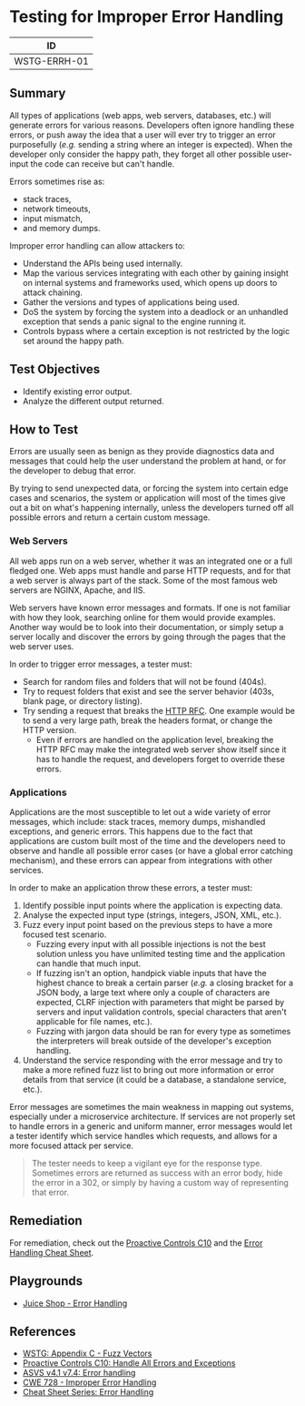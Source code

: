 # Testing for Improper Error Handling

|ID          |
|------------|
|WSTG-ERRH-01|

## Summary

All types of applications (web apps, web servers, databases, etc.) will generate errors for various reasons. Developers often ignore handling these errors, or push away the idea that a user will ever try to trigger an error purposefully (*e.g.* sending a string where an integer is expected). When the developer only consider the happy path, they forget all other possible user-input the code can receive but can't handle.

Errors sometimes rise as:

- stack traces,
- network timeouts,
- input mismatch,
- and memory dumps.

Improper error handling can allow attackers to:

- Understand the APIs being used internally.
- Map the various services integrating with each other by gaining insight on internal systems and frameworks used, which opens up doors to attack chaining.
- Gather the versions and types of applications being used.
- DoS the system by forcing the system into a deadlock or an unhandled exception that sends a panic signal to the engine running it.
- Controls bypass where a certain exception is not restricted by the logic set around the happy path.

## Test Objectives

- Identify existing error output.
- Analyze the different output returned.

## How to Test

Errors are usually seen as benign as they provide diagnostics data and messages that could help the user understand the problem at hand, or for the developer to debug that error.

By trying to send unexpected data, or forcing the system into certain edge cases and scenarios, the system or application will most of the times give out a bit on what's happening internally, unless the developers turned off all possible errors and return a certain custom message.

### Web Servers

All web apps run on a web server, whether it was an integrated one or a full fledged one. Web apps must handle and parse HTTP requests, and for that a web server is always part of the stack. Some of the most famous web servers are NGINX, Apache, and IIS.

Web servers have known error messages and formats. If one is not familiar with how they look, searching online for them would provide examples. Another way would be to look into their documentation, or simply setup a server locally and discover the errors by going through the pages that the web server uses.

In order to trigger error messages, a tester must:

- Search for random files and folders that will not be found (404s).
- Try to request folders that exist and see the server behavior (403s, blank page, or directory listing).
- Try sending a request that breaks the [HTTP RFC](https://tools.ietf.org/html/rfc7231). One example would be to send a very large path, break the headers format, or change the HTTP version.
    - Even if errors are handled on the application level, breaking the HTTP RFC may make the integrated web server show itself since it has to handle the request, and developers forget to override these errors.

### Applications

Applications are the most susceptible to let out a wide variety of error messages, which include: stack traces, memory dumps, mishandled exceptions, and generic errors. This happens due to the fact that applications are custom built most of the time and the developers need to observe and handle all possible error cases (or have a global error catching mechanism), and these errors can appear from integrations with other services.

In order to make an application throw these errors, a tester must:

1. Identify possible input points where the application is expecting data.
2. Analyse the expected input type (strings, integers, JSON, XML, etc.).
3. Fuzz every input point based on the previous steps to have a more focused test scenario.
   - Fuzzing every input with all possible injections is not the best solution unless you have unlimited testing time and the application can handle that much input.
   - If fuzzing isn't an option, handpick viable inputs that have the highest chance to break a certain parser (*e.g.* a closing bracket for a JSON body, a large text where only a couple of characters are expected, CLRF injection with parameters that might be parsed by servers and input validation controls, special characters that aren't applicable for file names, etc.).
   - Fuzzing with jargon data should be ran for every type as sometimes the interpreters will break outside of the developer's exception handling.
4. Understand the service responding with the error message and try to make a more refined fuzz list to bring out more information or error details from that service (it could be a database, a standalone service, etc.).

Error messages are sometimes the main weakness in mapping out systems, especially under a microservice architecture. If services are not properly set to handle errors in a generic and uniform manner, error messages would let a tester identify which service handles which requests, and allows for a more focused attack per service.

> The tester needs to keep a vigilant eye for the response type. Sometimes errors are returned as success with an error body, hide the error in a 302, or simply by having a custom way of representing that error.

## Remediation

For remediation, check out the [Proactive Controls C10](https://owasp.org/www-project-proactive-controls/v3/en/c10-errors-exceptions) and the [Error Handling Cheat Sheet](https://cheatsheetseries.owasp.org/cheatsheets/Error_Handling_Cheat_Sheet.html).

## Playgrounds

- [Juice Shop - Error Handling](https://pwning.owasp-juice.shop/part2/security-misconfiguration.html#provoke-an-error-that-is-neither-very-gracefully-nor-consistently-handled)

## References

- [WSTG: Appendix C - Fuzz Vectors](../../6-Appendix/C-Fuzz_Vectors.md)
- [Proactive Controls C10: Handle All Errors and Exceptions](https://owasp.org/www-project-proactive-controls/v3/en/c10-errors-exceptions)
- [ASVS v4.1 v7.4: Error handling](https://github.com/OWASP/ASVS/blob/master/4.0/en/0x15-V7-Error-Logging.md#v74-error-handling)
- [CWE 728 - Improper Error Handling](https://cwe.mitre.org/data/definitions/728.html)
- [Cheat Sheet Series: Error Handling](https://cheatsheetseries.owasp.org/cheatsheets/Error_Handling_Cheat_Sheet.html)
  
